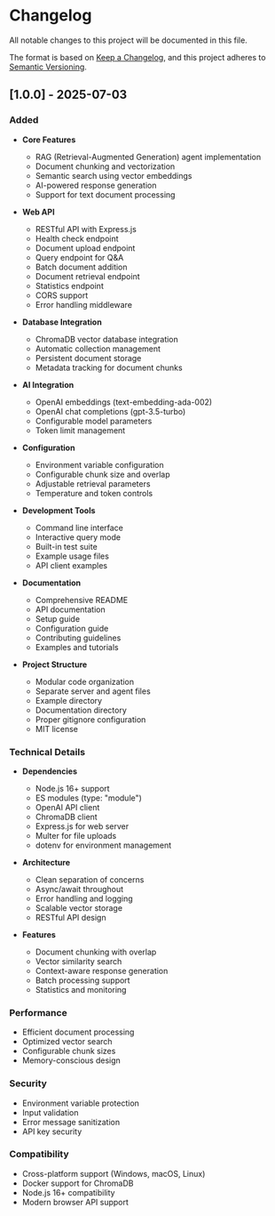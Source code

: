 # Changelog

All notable changes to this project will be documented in this file.

The format is based on [Keep a Changelog](https://keepachangelog.com/en/1.0.0/),
and this project adheres to [Semantic Versioning](https://semver.org/spec/v2.0.0.html).

## [1.0.0] - 2025-07-03

### Added
- **Core Features**
  - RAG (Retrieval-Augmented Generation) agent implementation
  - Document chunking and vectorization
  - Semantic search using vector embeddings
  - AI-powered response generation
  - Support for text document processing

- **Web API**
  - RESTful API with Express.js
  - Health check endpoint
  - Document upload endpoint
  - Query endpoint for Q&A
  - Batch document addition
  - Document retrieval endpoint
  - Statistics endpoint
  - CORS support
  - Error handling middleware

- **Database Integration**
  - ChromaDB vector database integration
  - Automatic collection management
  - Persistent document storage
  - Metadata tracking for document chunks

- **AI Integration**
  - OpenAI embeddings (text-embedding-ada-002)
  - OpenAI chat completions (gpt-3.5-turbo)
  - Configurable model parameters
  - Token limit management

- **Configuration**
  - Environment variable configuration
  - Configurable chunk size and overlap
  - Adjustable retrieval parameters
  - Temperature and token controls

- **Development Tools**
  - Command line interface
  - Interactive query mode
  - Built-in test suite
  - Example usage files
  - API client examples

- **Documentation**
  - Comprehensive README
  - API documentation
  - Setup guide
  - Configuration guide
  - Contributing guidelines
  - Examples and tutorials

- **Project Structure**
  - Modular code organization
  - Separate server and agent files
  - Example directory
  - Documentation directory
  - Proper gitignore configuration
  - MIT license

### Technical Details

- **Dependencies**
  - Node.js 16+ support
  - ES modules (type: "module")
  - OpenAI API client
  - ChromaDB client
  - Express.js for web server
  - Multer for file uploads
  - dotenv for environment management

- **Architecture**
  - Clean separation of concerns
  - Async/await throughout
  - Error handling and logging
  - Scalable vector storage
  - RESTful API design

- **Features**
  - Document chunking with overlap
  - Vector similarity search
  - Context-aware response generation
  - Batch processing support
  - Statistics and monitoring

### Performance

- Efficient document processing
- Optimized vector search
- Configurable chunk sizes
- Memory-conscious design

### Security

- Environment variable protection
- Input validation
- Error message sanitization
- API key security

### Compatibility

- Cross-platform support (Windows, macOS, Linux)
- Docker support for ChromaDB
- Node.js 16+ compatibility
- Modern browser API support